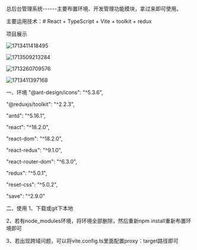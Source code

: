 总后台管理系统------主要布置环境、开发管理功能模块，拿过来即可使用。

主要运用技术：# React + TypeScript + Vite + toolkit + redux 


项目展示

![1713411418495](https://github.com/yididid/react-manage/assets/56509940/5d7e1bbc-f995-4ef1-a009-8337a7f06caa)

![1713509213284](https://github.com/yididid/react-manage/assets/56509940/ed595fa8-1741-4e61-941b-e17163b35e3e)

![1713260709576](https://github.com/yididid/react-manage/assets/56509940/7a2641f1-e2c9-40cc-b419-0e1d79ccfe19)

![1713411397168](https://github.com/yididid/react-manage/assets/56509940/caa4e05a-0f50-4e38-82b7-89e09f2bb5fd)


一、环境
"@ant-design/icons": "^5.3.6",

"@reduxjs/toolkit": "^2.2.3",

"antd": "^5.16.1",

"react": "^18.2.0",

"react-dom": "^18.2.0",

"react-redux": "^9.1.0",

"react-router-dom": "^6.3.0",

"redux": "^5.0.1",

"reset-css": "^5.0.2",

"save": "^2.9.0"

二、使用
1、下载或git下本地

2、若有node_modules环境，将环境全部删除，然后重新npm install重新布置环境即可

3、若出现跨域问题，可以将vite.config.ts里面配置proxy：target路径即可





